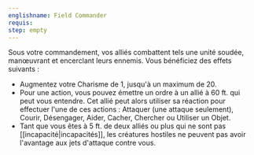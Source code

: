 ```yaml
---
englishname: Field Commander
requis:
step: empty
---
```

Sous votre commandement, vos alliés combattent tels une unité soudée, manœuvrant et encerclant leurs ennemis. Vous bénéficiez des effets suivants : 

 - Augmentez votre Charisme de 1, jusqu'à un maximum de 20.
 - Pour une action, vous pouvez émettre un ordre à un allié à 60 ft. qui peut vous entendre. Cet allié peut alors utiliser sa réaction pour effectuer l'une de ces actions : Attaquer (une attaque seulement), Courir, Désengager, Aider, Cacher, Chercher ou Utiliser un Objet.
 - Tant que vous êtes à 5 ft. de deux alliés ou plus qui ne sont pas [[incapacité|incapacités]], les créatures hostiles ne peuvent pas avoir l'avantage aux jets d'attaque contre vous.
